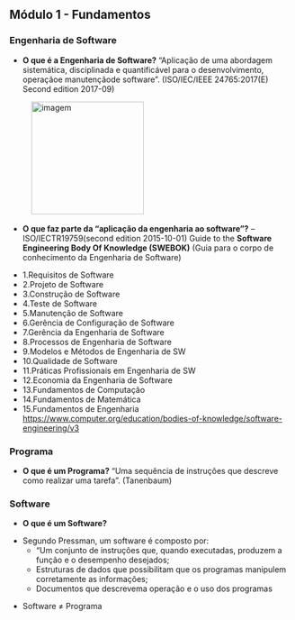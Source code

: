 ## Módulo 1 - Fundamentos

### Engenharia de Software

* **O que é a Engenharia de Software?**
“Aplicação de uma abordagem sistemática, disciplinada e quantificável para o desenvolvimento, operaçãoe manutençãode software”.
(ISO/IEC/IEEE 24765:2017(E) Second edition 2017-09)

 <p>
  &nbsp;&nbsp;&nbsp;&nbsp; &nbsp;&nbsp;&nbsp;&nbsp;
  <img src="https://ieeecs-media.computer.org/assets/png/swebok3.png" alt="imagem" width="200px" />
 </p>



* **O que faz parte da “aplicação da engenharia ao software”?**
–ISO/IECTR19759(second edition 2015-10-01)
Guide to the **Software Engineering Body Of Knowledge (SWEBOK)**
(Guia para o corpo de conhecimento da Engenharia de Software)

- 1.Requisitos de Software
- 2.Projeto de Software
- 3.Construção de Software
- 4.Teste de Software
- 5.Manutenção de Software
- 6.Gerência de Configuração de Software
- 7.Gerência da Engenharia de Software
- 8.Processos de Engenharia de Software
- 9.Modelos e Métodos de Engenharia de SW
- 10.Qualidade de Software
- 11.Práticas Profissionais em Engenharia de SW
- 12.Economia da Engenharia de Software
- 13.Fundamentos de Computação
- 14.Fundamentos de Matemática
- 15.Fundamentos de Engenharia
https://www.computer.org/education/bodies-of-knowledge/software-engineering/v3

### Programa
* **O que é um Programa?**
“Uma sequência de instruções que descreve como realizar uma tarefa”.
(Tanenbaum)

### Software
* **O que é um Software?**
- Segundo Pressman, um software é composto por:
    * “Um conjunto de instruções que, quando executadas, produzem a função e o desempenho desejados;
    * Estruturas de dados que possibilitam que os programas manipulem corretamente as informações;
    * Documentos que descrevema operação e o uso dos programas
* Software ≠ Programa